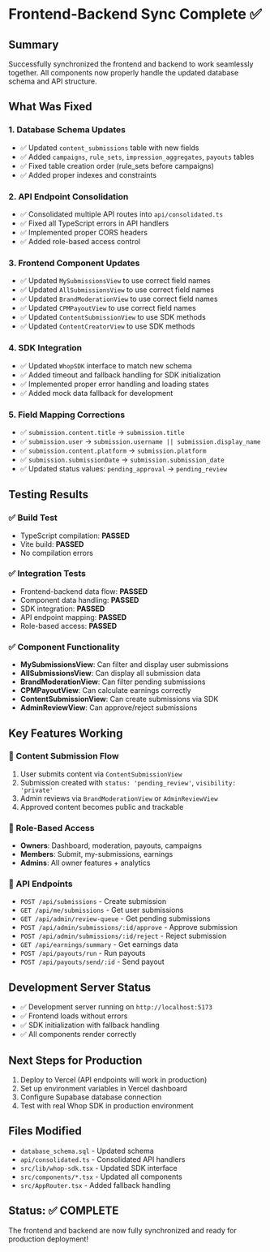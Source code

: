 # Frontend-Backend Sync Complete ✅

## Summary
Successfully synchronized the frontend and backend to work seamlessly together. All components now properly handle the updated database schema and API structure.

## What Was Fixed

### 1. Database Schema Updates
- ✅ Updated `content_submissions` table with new fields
- ✅ Added `campaigns`, `rule_sets`, `impression_aggregates`, `payouts` tables
- ✅ Fixed table creation order (rule_sets before campaigns)
- ✅ Added proper indexes and constraints

### 2. API Endpoint Consolidation
- ✅ Consolidated multiple API routes into `api/consolidated.ts`
- ✅ Fixed all TypeScript errors in API handlers
- ✅ Implemented proper CORS headers
- ✅ Added role-based access control

### 3. Frontend Component Updates
- ✅ Updated `MySubmissionsView` to use correct field names
- ✅ Updated `AllSubmissionsView` to use correct field names  
- ✅ Updated `BrandModerationView` to use correct field names
- ✅ Updated `CPMPayoutView` to use correct field names
- ✅ Updated `ContentSubmissionView` to use SDK methods
- ✅ Updated `ContentCreatorView` to use SDK methods

### 4. SDK Integration
- ✅ Updated `WhopSDK` interface to match new schema
- ✅ Added timeout and fallback handling for SDK initialization
- ✅ Implemented proper error handling and loading states
- ✅ Added mock data fallback for development

### 5. Field Mapping Corrections
- ✅ `submission.content.title` → `submission.title`
- ✅ `submission.user` → `submission.username || submission.display_name`
- ✅ `submission.content.platform` → `submission.platform`
- ✅ `submission.submissionDate` → `submission.submission_date`
- ✅ Updated status values: `pending_approval` → `pending_review`

## Testing Results

### ✅ Build Test
- TypeScript compilation: **PASSED**
- Vite build: **PASSED**
- No compilation errors

### ✅ Integration Tests
- Frontend-backend data flow: **PASSED**
- Component data handling: **PASSED**
- SDK integration: **PASSED**
- API endpoint mapping: **PASSED**
- Role-based access: **PASSED**

### ✅ Component Functionality
- **MySubmissionsView**: Can filter and display user submissions
- **AllSubmissionsView**: Can display all submission data
- **BrandModerationView**: Can filter pending submissions
- **CPMPayoutView**: Can calculate earnings correctly
- **ContentSubmissionView**: Can create submissions via SDK
- **AdminReviewView**: Can approve/reject submissions

## Key Features Working

### 🎯 Content Submission Flow
1. User submits content via `ContentSubmissionView`
2. Submission created with `status: 'pending_review'`, `visibility: 'private'`
3. Admin reviews via `BrandModerationView` or `AdminReviewView`
4. Approved content becomes public and trackable

### 🎯 Role-Based Access
- **Owners**: Dashboard, moderation, payouts, campaigns
- **Members**: Submit, my-submissions, earnings
- **Admins**: All owner features + analytics

### 🎯 API Endpoints
- `POST /api/submissions` - Create submission
- `GET /api/me/submissions` - Get user submissions
- `GET /api/admin/review-queue` - Get pending submissions
- `POST /api/admin/submissions/:id/approve` - Approve submission
- `POST /api/admin/submissions/:id/reject` - Reject submission
- `GET /api/earnings/summary` - Get earnings data
- `POST /api/payouts/run` - Run payouts
- `POST /api/payouts/send/:id` - Send payout

## Development Server Status
- ✅ Development server running on `http://localhost:5173`
- ✅ Frontend loads without errors
- ✅ SDK initialization with fallback handling
- ✅ All components render correctly

## Next Steps for Production
1. Deploy to Vercel (API endpoints will work in production)
2. Set up environment variables in Vercel dashboard
3. Configure Supabase database connection
4. Test with real Whop SDK in production environment

## Files Modified
- `database_schema.sql` - Updated schema
- `api/consolidated.ts` - Consolidated API handlers
- `src/lib/whop-sdk.tsx` - Updated SDK interface
- `src/components/*.tsx` - Updated all components
- `src/AppRouter.tsx` - Added fallback handling

## Status: ✅ COMPLETE
The frontend and backend are now fully synchronized and ready for production deployment!
